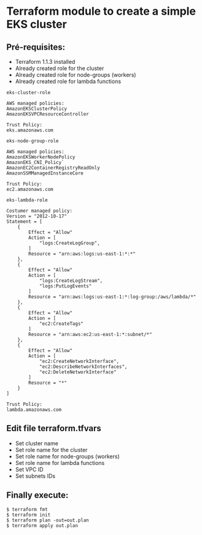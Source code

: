 # Terraform module to create a simple EKS cluster

## Pré-requisites:

 - Terraform 1.1.3 installed
 - Already created role for the cluster
 - Already created role for node-groups (workers)
 - Already created role for lambda functions

```
eks-cluster-role

AWS managed policies:
AmazonEKSClusterPolicy
AmazonEKSVPCResourceController

Trust Policy:
eks.amazonaws.com
```

```
eks-node-group-role

AWS managed policies:
AmazonEKSWorkerNodePolicy
AmazonEKS_CNI_Policy`
AmazonEC2ContainerRegistryReadOnly
AmazonSSMManagedInstanceCore

Trust Policy:
ec2.amazonaws.com
```

```
eks-lambda-role

Costumer managed policy:
Version = "2012-10-17"
Statement = [
    {
        Effect = "Allow"
        Action = [
            "logs:CreateLogGroup",
        ]
        Resource = "arn:aws:logs:us-east-1:*:*"
    },
    {
        Effect = "Allow"
        Action = [
            "logs:CreateLogStream",
            "logs:PutLogEvents"
        ]
        Resource = "arn:aws:logs:us-east-1:*:log-group:/aws/lambda/*"
    },
    {
        Effect = "Allow"
        Action = [
            "ec2:CreateTags"
        ]
        Resource = "arn:aws:ec2:us-east-1:*:subnet/*"
    },
    {
        Effect = "Allow"
        Action = [
            "ec2:CreateNetworkInterface",
            "ec2:DescribeNetworkInterfaces",
            "ec2:DeleteNetworkInterface"
        ]
        Resource = "*"
    }
]

Trust Policy:
lambda.amazonaws.com
```

## Edit file terraform.tfvars
- Set cluster name
- Set role name for the cluster
- Set role name for node-groups (workers)
- Set role name for lambda functions
- Set VPC ID
- Set subnets IDs

## Finally execute:

```
$ terraform fmt
$ terraform init
$ terraform plan -out=out.plan
$ terraform apply out.plan
```
